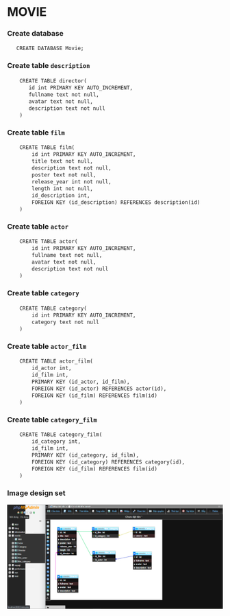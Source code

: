 # MOVIE
### Create **database**

```roomsql
   CREATE DATABASE Movie;
```

### Create table `description`
```roomsql
    CREATE TABLE director(
       id int PRIMARY KEY AUTO_INCREMENT,
       fullname text not null,
       avatar text not null,
       description text not null
    )
```
### Create table `film`
```roomsql
    CREATE TABLE film(
        id int PRIMARY KEY AUTO_INCREMENT,
        title text not null,
        description text not null,
        poster text not null,
        release_year int not null,
        length int not null,
        id_description int,
        FOREIGN KEY (id_description) REFERENCES description(id)
    )
```
### Create table `actor`
```roomsql
    CREATE TABLE actor(
        id int PRIMARY KEY AUTO_INCREMENT,
        fullname text not null,
        avatar text not null,
        description text not null
    )
```
### Create table `category`
```roomsql
    CREATE TABLE category(
        id int PRIMARY KEY AUTO_INCREMENT,
        category text not null
    )

```
### Create table `actor_film`
```roomsql
    CREATE TABLE actor_film(
        id_actor int,
        id_film int,
        PRIMARY KEY (id_actor, id_film),
        FOREIGN KEY (id_actor) REFERENCES actor(id),
        FOREIGN KEY (id_film) REFERENCES film(id)
    )
```
### Create table `category_film`
```roomsql
    CREATE TABLE category_film(
        id_category int,
        id_film int,
        PRIMARY KEY (id_category, id_film),
        FOREIGN KEY (id_category) REFERENCES category(id),
        FOREIGN KEY (id_film) REFERENCES film(id)
    )
```
### Image design set
![design set](image/design_set_movie.png)
